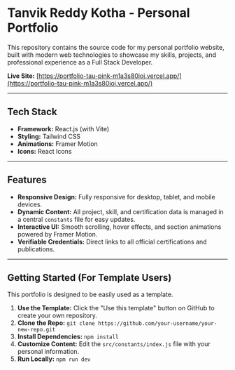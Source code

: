 # Tanvik Reddy Kotha - Personal Portfolio

This repository contains the source code for my personal portfolio website, built with modern web technologies to showcase my skills, projects, and professional experience as a Full Stack Developer.

**Live Site:** [https://portfolio-tau-pink-m1a3s80ioj.vercel.app/](https://portfolio-tau-pink-m1a3s80ioj.vercel.app/)  

---

## Tech Stack

- **Framework:** React.js (with Vite)
- **Styling:** Tailwind CSS
- **Animations:** Framer Motion
- **Icons:** React Icons

---

## Features

- **Responsive Design:** Fully responsive for desktop, tablet, and mobile devices.
- **Dynamic Content:** All project, skill, and certification data is managed in a central `constants` file for easy updates.
- **Interactive UI:** Smooth scrolling, hover effects, and section animations powered by Framer Motion.
- **Verifiable Credentials:** Direct links to all official certifications and publications.

---

## Getting Started (For Template Users)

This portfolio is designed to be easily used as a template.

1.  **Use the Template:** Click the "Use this template" button on GitHub to create your own repository.
2.  **Clone the Repo:** `git clone https://github.com/your-username/your-new-repo.git`
3.  **Install Dependencies:** `npm install`
4.  **Customize Content:** Edit the `src/constants/index.js` file with your personal information.
5.  **Run Locally:** `npm run dev`